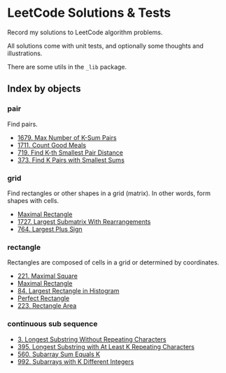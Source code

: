 # LeetCode Solutions & Tests

Record my solutions to LeetCode algorithm problems.

All solutions come with unit tests, and optionally some thoughts and illustrations.

There are some utils in the `_lib` package.

## Index by objects

### pair

Find pairs.

- [1679. Max Number of K-Sum Pairs](./src/max_number_of_k_sum_pairs_1679)
- [1711. Count Good Meals](./src/count_good_meals_1711)
- [719. Find K-th Smallest Pair Distance](./src/find_kth_smallest_pair_distance)
- [373. Find K Pairs with Smallest Sums](./src/find_k_pairs_with_smallest_sums)

### grid

Find rectangles or other shapes in a grid (matrix). In other words,
form shapes with cells.

- [Maximal Rectangle](./src/maximal_rectangle)
- [1727. Largest Submatrix With Rearrangements](./src/largest_submatrix_with_rearrangements)
- [764. Largest Plus Sign](./src/largest_plus_sign)

### rectangle

Rectangles are composed of cells in a grid or determined by coordinates.

- [221. Maximal Square](./src/maximal_square)
- [Maximal Rectangle](./src/maximal_rectangle)
- [84. Largest Rectangle in Histogram](./src/largest_rectangle_in_histogram)
- [Perfect Rectangle](./src/perfect_rectangle)
- [223. Rectangle Area](./src/rectangle_area_223)

### continuous sub sequence

- [3. Longest Substring Without Repeating Characters](./src/longest_substring_without_repeating_characters)
- [395. Longest Substring with At Least K Repeating Characters](./src/longest_substring_with_at_least_k_repeating_characters)
- [560. Subarray Sum Equals K](./src/subarray_sum_equals_k_560)
- [992. Subarrays with K Different Integers](./src/subarrays_with_k_different_integers)
